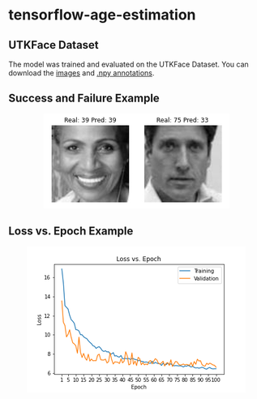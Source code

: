 # tensorflow-age-estimation
## UTKFace Dataset
The model was trained and evaluated on the UTKFace Dataset. You can download the [images](https://drive.google.com/drive/folders/1fuFOiZB5P1W5XZZ9C_sc2n5xkFyIxZ74?usp=sharing) and [.npy annotations](https://drive.google.com/drive/folders/1OF2e-p0YUwKjejhL8nr6DoCF0kDCpkYw?usp=sharing).

## Success and Failure Example
<p align="center">
<img src = "https://github.com/efedoganay/tensorflow-age-estimation/blob/main/visualizations/success_failure.jpg">
</p>


## Loss vs. Epoch Example
<p align="center">
<img src = "https://github.com/efedoganay/tensorflow-age-estimation/blob/main/visualizations/loss_epoch.png">
</p>
